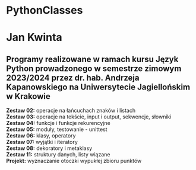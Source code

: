 # PythonClasses  
Jan Kwinta  
===
Programy realizowane w ramach kursu Język Python prowadzonego w semestrze zimowym 2023/2024 przez dr. hab. Andrzeja Kapanowskiego na Uniwersytecie Jagiellońskim w Krakowie  
---
**Zestaw 02:** operacje na łańcuchach znaków i listach  
**Zestaw 03:** operacje na tekście, input i output, sekwencje, słowniki  
**Zestaw 04:** funkcje i funkcje rekurencyjne  
**Zestaw 05:** moduły, testowanie - unittest  
**Zestaw 06:** klasy, operatory  
**Zestaw 07:** wyjątki i iteratory  
**Zestaw 08:** dekoratory i metaklasy  
**Zestaw 11:** struktury danych, listy wiązane  
**Projekt:** wyznaczanie otoczki wypukłej zbioru punktów  